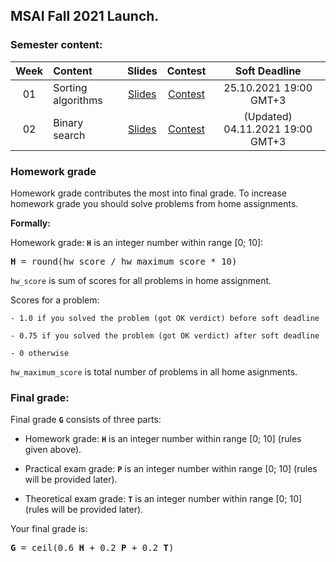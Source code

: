 ## MSAI Fall 2021 Launch.

### Semester content:

| Week   | Content                | Slides                                                                      | Contest                                                     | Soft Deadline          |
|:------:|:-----------------------|:---------------------------------------------------------------------------:|:-----------------------------------------------------------:|:----------------------:|
| 01     | Sorting algorithms     | [Slides](../master/week01_sorting_algorithms/MSAI.2021.Algo.W01.slides.pdf) | [Contest](https://contest.yandex.ru/contest/29728/?lang=en) | 25.10.2021 19:00 GMT+3 |
| 02     | Binary search          | [Slides](../master/week02_binary_search/MSAI.2021.Algo.W02.slides.pdf) | [Contest](https://contest.yandex.ru/contest/30878/?lang=en)      | (Updated) 04.11.2021 19:00 GMT+3 |
<!---
| 03     | Basic Data sturctures  | [Slides](../master/week01_sorting_algorithms/MSAI.2021.Algo.W03.slides.pdf) | [Contest](https://contest.yandex.ru/contest/<ID>/?lang=en) | 01.11.2021 19:00 GMT+3 |
| 04     | Dynamic programming    | [Slides](../master/week01_sorting_algorithms/MSAI.2021.Algo.W04.slides.pdf) | [Contest](https://contest.yandex.ru/contest/<ID>/?lang=en) | 08.11.2021 19:00 GMT+3 |
| 05     | Knapsack problem       | [Slides](../master/week01_sorting_algorithms/MSAI.2021.Algo.W05.slides.pdf) | [Contest](https://contest.yandex.ru/contest/<ID>/?lang=en) | 15.11.2021 19:00 GMT+3 |
| 06     | KMP & Heap             | [Slides](../master/week01_sorting_algorithms/MSAI.2021.Algo.W06.slides.pdf) | [Contest](https://contest.yandex.ru/contest/<ID>/?lang=en) | 22.11.2021 19:00 GMT+3 |
| 07     | DFS & BFS              | [Slides](../master/week01_sorting_algorithms/MSAI.2021.Algo.W07.slides.pdf) | [Contest](https://contest.yandex.ru/contest/<ID>/?lang=en) | 29.11.2021 19:00 GMT+3 |
| 08     | Shortest paths         | [Slides](../master/week01_sorting_algorithms/MSAI.2021.Algo.W08.slides.pdf) | [Contest](https://contest.yandex.ru/contest/<ID>/?lang=en) | 06.12.2021 19:00 GMT+3 |
| 09     | RSQ & RMQ              | [Slides](../master/week01_sorting_algorithms/MSAI.2021.Algo.W09.slides.pdf) | [Contest](https://contest.yandex.ru/contest/<ID>/?lang=en) | 13.12.2021 19:00 GMT+3 |
| 10     | Hashing                | [Slides](../master/week01_sorting_algorithms/MSAI.2021.Algo.W10.slides.pdf) | [Contest](https://contest.yandex.ru/contest/<ID>/?lang=en) | 20.12.2021 19:00 GMT+3 |
| 11     | Binary Search Tree     | [Slides](../master/week01_sorting_algorithms/MSAI.2021.Algo.W11.slides.pdf) | None                                                       | None                   |
--->

<!--- Strict deadline for all home assignments is 25.01.2021 20:00 GMT+3. --->

<!---
### Exams:

You will have **practical** and **theoretical** exams.

**Practical exam** problems and rules will be shared <date>. Strict deadline for practical exam submissions is <date>

Information about **theoretical exam** can be found [here](<link>).
--->

### Homework grade
Homework grade contributes the most into final grade. To increase homework grade you should solve problems from home assignments.

**Formally:**

Homework grade: **`H`** is an integer number within range [0; 10]:
<pre><b>H</b> = round(hw_score / hw_maximum_score * 10)</pre>

`hw_score` is sum of scores for all problems in home assignment.

Scores for a problem:

    - 1.0 if you solved the problem (got OK verdict) before soft deadline
    
    - 0.75 if you solved the problem (got OK verdict) after soft deadline
    
    - 0 otherwise

`hw_maximum_score` is total number of problems in all home asignments.


### Final grade:
Final grade **`G`** consists of three parts:

- Homework grade: **`H`** is an integer number within range [0; 10] (rules given above).

- Practical exam grade: **`P`** is an integer number within range [0; 10] (rules will be provided later).

- Theoretical exam grade: **`T`** is an integer number within range [0; 10] (rules will be provided later).

Your final grade is:
<pre><b>G</b> = ceil(0.6 <b>H</b> + 0.2 <b>P</b> + 0.2 <b>T</b>)</pre>
